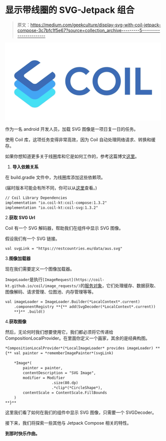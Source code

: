 # 显示带线圈的 SVG-Jetpack 组合

> 原文：<https://medium.com/geekculture/display-svg-with-coil-jetpack-compose-3c7bfc1f5e67?source=collection_archive---------5----------------------->

![](img/b8918c845f3942670a4cc542dd06c893.png)

作为一名 android 开发人员，加载 SVG 图像是一项日复一日的任务。

使用 Coil 库，这项任务变得非常高效，因为 Coil 自动处理网络请求、转换和缓存。

如果你想知道更多关于线圈库和它是如何工作的，参考这篇博文[这里](/@_pundirAbhishek/jetpack-compose-image-loading-using-coil-647a8098c217)。

1.  **导入依赖关系**

在 build.gradle 文件中，为线圈库添加这些依赖项。

(届时版本可能会有所不同，你可以从[这里](https://coil-kt.github.io/coil/compose/)查看。)

```
// Coil Library Dependencies
implementation "io.coil-kt:coil-compose:1.3.2"
implementation "io.coil-kt:coil-svg:1.3.2"
```

2.**获取 SVG Url**

Coil 有一个 SVG 解码器，帮助我们在组件中显示 SVG 图像。

假设我们有一个 SVG 链接。

```
val svgLink = "https://restcountries.eu/data/aus.svg"
```

3.**图像加载器**

现在我们需要定义一个图像加载器。

`ImageLoader`是执行`[ImageRequest](https://coil-kt.github.io/coil/image_requests/)`的[服务对象](https://publicobject.com/2019/06/10/value-objects-service-objects-and-glue/)，它们处理缓存、数据获取、图像解码、请求管理、位图池、内存管理等等。

```
val imageLoader = ImageLoader.Builder(*LocalContext*.current)
    .componentRegistry **{** add(SvgDecoder(*LocalContext*.current))
    **}** .build()
```

4.**获取图像**

然后，无论何时我们想要使用它，我们都必须将它传递给 CompositionLocalProvider。在里面你定义一个画家，其余的是经典构图。

```
*CompositionLocalProvider*(*LocalImageLoader* provides imageLoader) **{** val painter = *rememberImagePainter*(svgLink)

    *Image*(
        painter = painter,
        contentDescription = "SVG Image",
        modifier = Modifier
                     .size(80.dp)
                     .*clip*(*CircleShape*),
        contentScale = ContentScale.FillBounds
    )
**}**
```

这里我们看了如何在我们的组件中显示 SVG 图像，只需要一个 SVGDecoder。

接下来，我们将探索一些其他与 Jetpack Compose 相关的特性。

**到那时快乐作曲。**
